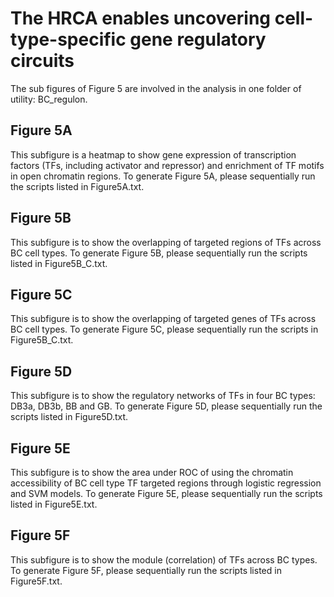 # The HRCA enables uncovering cell-type-specific gene regulatory circuits

The sub figures of Figure 5 are involved in the analysis in one folder of utility: BC_regulon.

## Figure 5A

This subfigure is a heatmap to show gene expression of transcription factors (TFs, including activator and repressor) and enrichment of TF motifs in open chromatin regions. To generate Figure 5A, please sequentially run the scripts listed in Figure5A.txt.  

## Figure 5B

This subfigure is to show the overlapping of targeted regions of TFs across BC cell types. To generate Figure 5B, please sequentially run the scripts listed in Figure5B_C.txt.

## Figure 5C

This subfigure is to show the overlapping of targeted genes of TFs across BC cell types. To generate Figure 5C, please sequentially run the scripts in Figure5B_C.txt.

## Figure 5D

This subfigure is to show the regulatory networks of TFs in four BC types: DB3a, DB3b, BB and GB. To generate Figure 5D, please sequentially run the scripts listed in Figure5D.txt.

## Figure 5E

This subfigure is to show the area under ROC of using the chromatin accessibility of BC cell type TF targeted regions through logistic regression and SVM models. To generate Figure 5E, please sequentially run the scripts listed in Figure5E.txt.

## Figure 5F

This subfigure is to show the module (correlation) of TFs across BC types. To generate Figure 5F, please sequentially run the scripts listed in Figure5F.txt.


